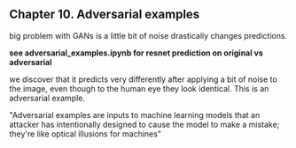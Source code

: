 ## Chapter 10. Adversarial examples

big problem with GANs is a little bit of noise drastically changes predictions. 

**see adversarial_examples.ipynb for resnet prediction on original vs adversarial**

we discover that it predicts very differently after applying a bit of noise to the image, even though to the human eye they look identical. This is an adversarial example.

"Adversarial examples are inputs to machine learning models that an attacker has intentionally designed to cause the model to make a mistake; they're like optical illusions for machines"
